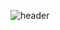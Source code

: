 
![header](https://capsule-render.vercel.app/api?type=waving&color=timeGradient&height=300&section=header&fontSize=35&text=Flutter%20part01.%20Fundamental&animation=fadeIn&fontAlignY=42&fontAlign=30)
